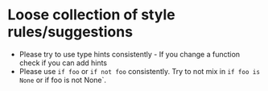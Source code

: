 # Loose collection of style rules/suggestions

* Please try to use type hints consistently - If you change a function check if you can add hints
* Please use `if foo` or `if not foo` consistently. Try to not mix in `if foo is None` or if foo is not None`.  
